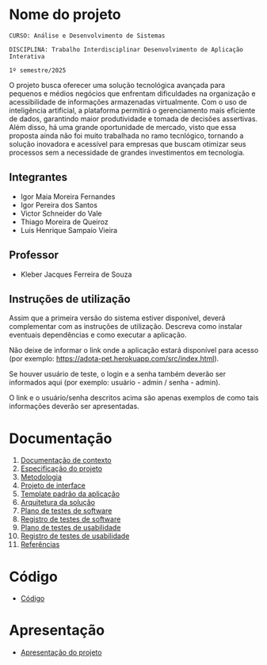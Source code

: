 # Nome do projeto

`CURSO: Análise e Desenvolvimento de Sistemas`

`DISCIPLINA: Trabalho Interdisciplinar Desenvolvimento de Aplicação Interativa`

`1º semestre/2025`

O projeto busca oferecer uma solução tecnológica avançada para pequenos e médios negócios que enfrentam dificuldades na organização e acessibilidade de informações armazenadas virtualmente. 
Com o uso de inteligência artificial, a plataforma permitirá o gerenciamento mais eficiente de dados, garantindo maior produtividade e tomada de decisões assertivas. Além disso, há uma grande oportunidade de mercado, visto que essa proposta ainda não foi muito trabalhada no ramo tecnlógico, tornando a solução inovadora e acessível para empresas que buscam otimizar seus processos sem a necessidade de grandes investimentos em tecnologia.

## Integrantes

* Igor Maia Moreira Fernandes
* Igor Pereira dos Santos
* Victor Schneider do Vale
* Thiago Moreira de Queiroz
* Luis Henrique Sampaio Vieira

## Professor

* Kleber Jacques Ferreira de Souza

## Instruções de utilização

Assim que a primeira versão do sistema estiver disponível, deverá complementar com as instruções de utilização. Descreva como instalar eventuais dependências e como executar a aplicação.

Não deixe de informar o link onde a aplicação estará disponível para acesso (por exemplo: https://adota-pet.herokuapp.com/src/index.html).

Se houver usuário de teste, o login e a senha também deverão ser informados aqui (por exemplo: usuário - admin / senha - admin).

O link e o usuário/senha descritos acima são apenas exemplos de como tais informações deverão ser apresentadas.

# Documentação

<ol>
<li><a href="docs/01-Contexto.md"> Documentação de contexto</a></li>
<li><a href="docs/02-Especificacao.md"> Especificação do projeto</a></li>
<li><a href="docs/03-Metodologia.md"> Metodologia</a></li>
<li><a href="docs/04-Projeto-interface.md"> Projeto de interface</a></li>
<li><a href="docs/05-Template-padrao.md"> Template padrão da aplicação</a></li>
<li><a href="docs/06-Arquitetura-solucao.md"> Arquitetura da solução</a></li>
<li><a href="docs/07-Plano-testes-software.md"> Plano de testes de software</a></li>
<li><a href="docs/08-Registro-testes-software.md"> Registro de testes de software</a></li>
<li><a href="docs/09-Plano-testes-usabilidade.md"> Plano de testes de usabilidade</a></li>
<li><a href="docs/10-Registro-testes-usabilidade.md"> Registro de testes de usabilidade</a></li>
<li><a href="docs/11-Referencias.md"> Referências</a></li>
</ol>

# Código

* <a href="src/README.md">Código</a>

# Apresentação

* <a href="presentation/README.md">Apresentação do projeto</a>
